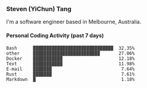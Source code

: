 ### Steven (YiChun) Tang

I'm a software engineer based in Melbourne, Australia.

#### Personal Coding Activity (past 7 days)
```
Bash      ▓▓▓▓▓▓▓▓▓▓▓▓▓▓▓▓▓▓▓▓▓▓▓▓▓▓▓▓▓▓  32.35%
other     ▓▓▓▓▓▓▓▓▓▓▓▓▓▓▓▓▓▓▓▓▓▓▓▓▓       27.06%
Docker    ▓▓▓▓▓▓▓▓▓▓▓                     12.18%
Text      ▓▓▓▓▓▓▓▓▓▓▓                     11.98%
E-mail    ▓▓▓▓▓▓▓                          7.64%
Rust      ▓▓▓▓▓▓▓                          7.61%
Markdown  ▓                                1.18%
```
